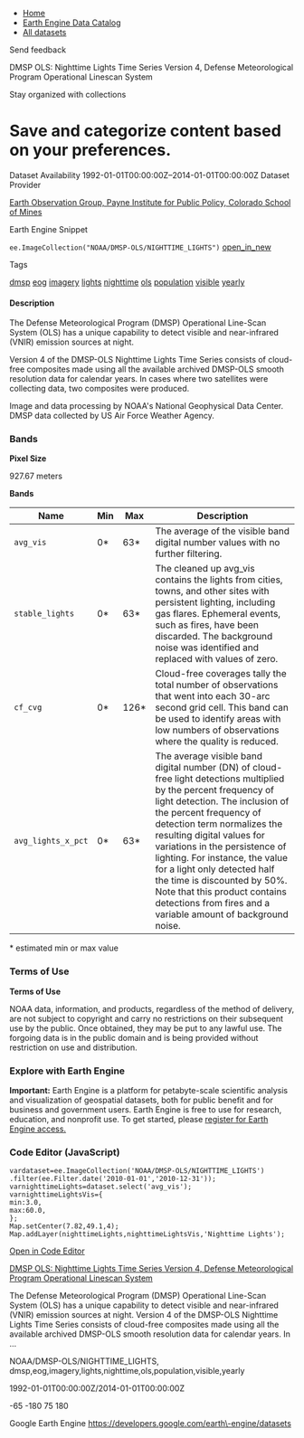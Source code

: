 



* [Home](https://developers.google.com/)
* [Earth Engine Data Catalog](https://developers.google.com/earth-engine/datasets)
* [All datasets](https://developers.google.com/earth-engine/datasets/catalog)





 
 
 Send feedback
 
 

DMSP OLS: Nighttime Lights Time Series Version 4, Defense Meteorological Program Operational Linescan System


 
 Stay organized with collections
 

 
 Save and categorize content based on your preferences.
==============================================================================================================================================================================================================








Dataset Availability
1992\-01\-01T00:00:00Z–2014\-01\-01T00:00:00Z
Dataset Provider


[Earth Observation Group, Payne Institute for Public Policy, Colorado School of Mines](https://eogdata.mines.edu/dmsp/downloadV4composites.html)



Earth Engine Snippet


`ee.ImageCollection("NOAA/DMSP-OLS/NIGHTTIME_LIGHTS")` 
[open\_in\_new](https://code.earthengine.google.com/?scriptPath=Examples:Datasets/NOAA/NOAA_DMSP-OLS_NIGHTTIME_LIGHTS)





Tags


[dmsp](/earth-engine/datasets/tags/dmsp)
[eog](/earth-engine/datasets/tags/eog)
[imagery](/earth-engine/datasets/tags/imagery)
[lights](/earth-engine/datasets/tags/lights)
[nighttime](/earth-engine/datasets/tags/nighttime)
[ols](/earth-engine/datasets/tags/ols)
[population](/earth-engine/datasets/tags/population)
[visible](/earth-engine/datasets/tags/visible)
[yearly](/earth-engine/datasets/tags/yearly)








#### Description



The Defense Meteorological Program (DMSP) Operational Line\-Scan System
(OLS) has a unique capability to detect visible and near\-infrared (VNIR)
emission sources at night.


Version 4 of the DMSP\-OLS Nighttime Lights Time Series consists of
cloud\-free composites made using all the available archived DMSP\-OLS smooth
resolution data for calendar years. In cases where two satellites were
collecting data, two composites were produced.


Image and data processing by NOAA's National Geophysical Data Center.
DMSP data collected by US Air Force Weather Agency.





### Bands



**Pixel Size**
  
927\.67 meters



**Bands**




| Name | Min | Max | Description |
| --- | --- | --- | --- |
| `avg_vis` | 0\* | 63\* | The average of the visible band digital number values with no further filtering. |
| `stable_lights` | 0\* | 63\* | The cleaned up avg\_vis contains the lights from cities, towns, and other sites with persistent lighting, including gas flares. Ephemeral events, such as fires, have been discarded. The background noise was identified and replaced with values of zero. |
| `cf_cvg` | 0\* | 126\* | Cloud\-free coverages tally the total number of observations that went into each 30\-arc second grid cell. This band can be used to identify areas with low numbers of observations where the quality is reduced. |
| `avg_lights_x_pct` | 0\* | 63\* | The average visible band digital number (DN) of cloud\-free light detections multiplied by the percent frequency of light detection. The inclusion of the percent frequency of detection term normalizes the resulting digital values for variations in the persistence of lighting. For instance, the value for a light only detected half the time is discounted by 50%. Note that this product contains detections from fires and a variable amount of background noise. |


 \* estimated min or max value


### Terms of Use


**Terms of Use**


NOAA data, information, and products, regardless of the method of delivery,
are not subject to copyright and carry no restrictions on their subsequent
use by the public. Once obtained, they may be put to any lawful use. The
forgoing data is in the public domain and is being provided without
restriction on use and distribution.




### Explore with Earth Engine


**Important:** 
 Earth Engine is a platform for petabyte\-scale scientific analysis and visualization of
 geospatial datasets, both for public benefit and for business and government users.
 Earth Engine is free to use for research, education, and nonprofit use. To get started, please
 [register for Earth Engine access.](https://console.cloud.google.com/earth-engine)



### Code Editor (JavaScript)



```
vardataset=ee.ImageCollection('NOAA/DMSP-OLS/NIGHTTIME_LIGHTS')
.filter(ee.Filter.date('2010-01-01','2010-12-31'));
varnighttimeLights=dataset.select('avg_vis');
varnighttimeLightsVis={
min:3.0,
max:60.0,
};
Map.setCenter(7.82,49.1,4);
Map.addLayer(nighttimeLights,nighttimeLightsVis,'Nighttime Lights');
```



[Open in Code Editor](https://code.earthengine.google.com/?scriptPath=Examples:Datasets/NOAA/NOAA_DMSP-OLS_NIGHTTIME_LIGHTS)


[DMSP OLS: Nighttime Lights Time Series Version 4, Defense Meteorological Program Operational Linescan System](/earth-engine/datasets/catalog/NOAA_DMSP-OLS_NIGHTTIME_LIGHTS)

The Defense Meteorological Program (DMSP) Operational Line\-Scan System (OLS) has a unique capability to detect visible and near\-infrared (VNIR) emission sources at night. Version 4 of the DMSP\-OLS Nighttime Lights Time Series consists of cloud\-free composites made using all the available archived DMSP\-OLS smooth resolution data for calendar years. In …

 NOAA/DMSP\-OLS/NIGHTTIME\_LIGHTS,
 dmsp,eog,imagery,lights,nighttime,ols,population,visible,yearly

1992\-01\-01T00:00:00Z/2014\-01\-01T00:00:00Z



 \-65 \-180 75 180
 



Google Earth Engine
https://developers.google.com/earth\-engine/datasets








